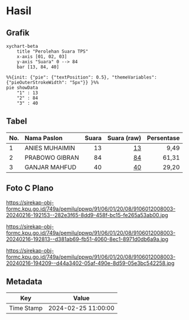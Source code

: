 # Hasil

## Grafik

```mermaid
xychart-beta
    title "Perolehan Suara TPS"
    x-axis [01, 02, 03]
    y-axis "Suara" 0 --> 84
    bar [13, 84, 40]
```

```mermaid
%%{init: {"pie": {"textPosition": 0.5}, "themeVariables": {"pieOuterStrokeWidth": "5px"}} }%%
pie showData
    "1" : 13
    "2" : 84
    "3" : 40
```

## Tabel

| No. | Nama Paslon    | Suara | Suara (raw) | Persentase |
|:--- |:-------------- | -----:| -----------:| ----------:|
| 1   | ANIES MUHAIMIN | 13    | [13][p-1]   | 9,49       |
| 2   | PRABOWO GIBRAN | 84    | [84][p-2]   | 61,31      |
| 3   | GANJAR MAHFUD  | 40    | [40][p-3]   | 29,20      |


[p-1]: https://github.com/gigit-pemilu/pemilu-2024-91-papua/blob/main/pilpres/hitung-suara/sub/91-papua/sub/06-biak-numfor/sub/01-biak-kota/sub/2008-swapodibo/sub/003-tps/sub/paslon-1.txt
[p-2]: https://github.com/gigit-pemilu/pemilu-2024-91-papua/blob/main/pilpres/hitung-suara/sub/91-papua/sub/06-biak-numfor/sub/01-biak-kota/sub/2008-swapodibo/sub/003-tps/sub/paslon-2.txt
[p-3]: https://github.com/gigit-pemilu/pemilu-2024-91-papua/blob/main/pilpres/hitung-suara/sub/91-papua/sub/06-biak-numfor/sub/01-biak-kota/sub/2008-swapodibo/sub/003-tps/sub/paslon-3.txt

## Foto C Plano

https://sirekap-obj-formc.kpu.go.id/749a/pemilu/ppwp/91/06/01/20/08/9106012008003-20240216-192153--282e3f65-8dd9-458f-bc15-fe265a53ab00.jpg

https://sirekap-obj-formc.kpu.go.id/749a/pemilu/ppwp/91/06/01/20/08/9106012008003-20240216-192813--d381ab69-fb51-4060-8ec1-8971d0db6a9a.jpg

https://sirekap-obj-formc.kpu.go.id/749a/pemilu/ppwp/91/06/01/20/08/9106012008003-20240216-194209--d44a3402-05af-490e-8d59-05e3bc542258.jpg


## Metadata

| Key        | Value               |
| ---------- | ------------------- |
| Time Stamp | 2024-02-25 11:00:00 |




